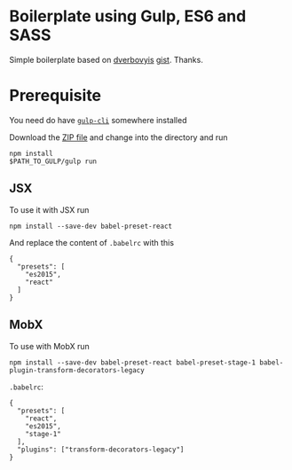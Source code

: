 # Boilerplate using Gulp, ES6 and SASS

Simple boilerplate based on [dverbovyis](https://github.com/dverbovyi) [gist](https://gist.github.com/dverbovyi/7f71879bec8a16847dee). Thanks.

# Prerequisite
You need do have [`gulp-cli`](https://github.com/gulpjs/gulp-cli) somewhere installed

Download the [ZIP file](https://github.com/pixelkritzel/gulp_es6_sass_boilerplate/archive/master.zip) and change into the directory and run
```
npm install
$PATH_TO_GULP/gulp run
```

## JSX

To use it with JSX run
```
npm install --save-dev babel-preset-react
```

And replace the content of `.babelrc` with this
```
{
  "presets": [
    "es2015",
    "react"
  ]
}
```

## MobX

To use with MobX run
```
npm install --save-dev babel-preset-react babel-preset-stage-1 babel-plugin-transform-decorators-legacy
```

`.babelrc`:
```
{
  "presets": [
    "react",
    "es2015",
    "stage-1"
  ],
  "plugins": ["transform-decorators-legacy"]
}
```
